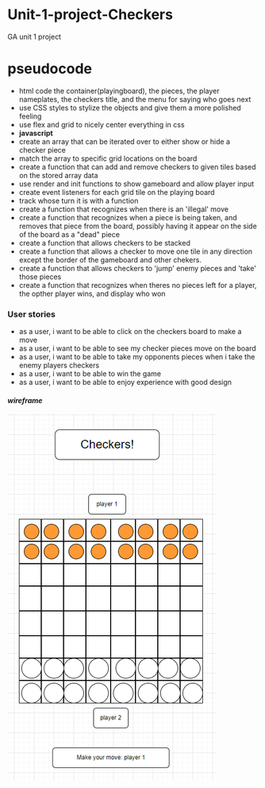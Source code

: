 # Unit-1-project-Checkers
GA unit 1 project
# pseudocode
- html code the container(playingboard), the pieces, the player nameplates, the checkers title, and the menu for saying who goes next
- use CSS styles to stylize the objects and give them a more polished feeling
- use flex and grid to nicely center everything in css
- **javascript**
- create an array that can be iterated over to either show or hide a checker piece
- match the array to specific grid locations on the board
- create a function that can add and remove checkers to given tiles based on the stored array data
- use render and init functions to show gameboard and allow player input
- create event listeners for each grid tile on the playing board
- track whose turn it is with a function
- create a function that recognizes when there is an 'illegal' move
- create a function that recognizes when a piece is being taken, and removes that piece from the board, possibly having it appear on the side of the board as a "dead" piece
- create a function that allows checkers to be stacked
- create a function that allows a checker to move one tile in any direction except the border of the gameboard and other chekers.
- create a function that allows checkers to 'jump' enemy pieces and 'take' those pieces
- create a function that recognizes when theres no pieces left for a player, the opther player wins, and display who won
### **User stories**
- as a user, i want to be able to click on the checkers board to make a move
- as a user, i want to be able to see my checker pieces move on the board
- as a user, i want to be able to take my opponents pieces when i take the enemy players checkers
- as a user, i want to be able to win the game
- as a user, i want to be able to enjoy experience with good design
#### ***wireframe***
![wireframe](imgs/Screenshot%202023-11-28%20211401.png)